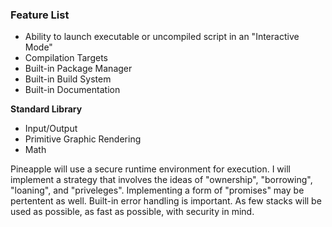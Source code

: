 ### Feature List

 - Ability to launch executable or uncompiled script in an "Interactive Mode"
 - Compilation Targets
 - Built-in Package Manager
 - Built-in Build System
 - Built-in Documentation
 

**Standard Library**
 - Input/Output
 - Primitive Graphic Rendering
 - Math

Pineapple will use a secure runtime environment for execution. I will implement a strategy that involves the ideas of "ownership", "borrowing", "loaning", and "priveleges". Implementing a form of "promises" may be pertentent as well.
Built-in error handling is important.
As few stacks will be used as possible, as fast as possible, with security in mind.
